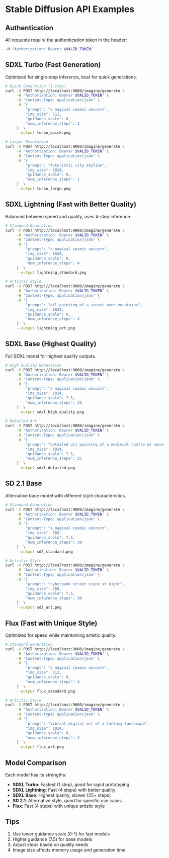 # Stable Diffusion API Examples

## Authentication
All requests require the authentication token in the header:
```bash
-H "Authorization: Bearer $VALID_TOKEN"
```

## SDXL Turbo (Fast Generation)
Optimized for single-step inference, best for quick generations.

```bash
# Quick Generation (1 step)
curl -X POST http://localhost:9000/imagine/generate \
     -H "Authorization: Bearer $VALID_TOKEN" \
     -H "Content-Type: application/json" \
     -d '{
         "prompt": "a magical cosmic unicorn", 
         "img_size": 512,
         "guidance_scale": 0,
         "num_inference_steps": 1
     }' \
     --output turbo_quick.png

# Larger Resolution
curl -X POST http://localhost:9000/imagine/generate \
     -H "Authorization: Bearer $VALID_TOKEN" \
     -H "Content-Type: application/json" \
     -d '{
         "prompt": "futuristic city skyline", 
         "img_size": 1024,
         "guidance_scale": 0,
         "num_inference_steps": 1
     }' \
     --output turbo_large.png
```

## SDXL Lightning (Fast with Better Quality)
Balanced between speed and quality, uses 4-step inference.

```bash
# Standard Generation
curl -X POST http://localhost:9000/imagine/generate \
     -H "Authorization: Bearer $VALID_TOKEN" \
     -H "Content-Type: application/json" \
     -d '{
         "prompt": "a magical cosmic unicorn", 
         "img_size": 1024,
         "guidance_scale": 0,
         "num_inference_steps": 4
     }' \
     --output lightning_standard.png

# Artistic Style
curl -X POST http://localhost:9000/imagine/generate \
     -H "Authorization: Bearer $VALID_TOKEN" \
     -H "Content-Type: application/json" \
     -d '{
         "prompt": "oil painting of a sunset over mountains", 
         "img_size": 1024,
         "guidance_scale": 0,
         "num_inference_steps": 4
     }' \
     --output lightning_art.png
```

## SDXL Base (Highest Quality)
Full SDXL model for highest quality outputs.

```bash
# High Quality Generation
curl -X POST http://localhost:9000/imagine/generate \
     -H "Authorization: Bearer $VALID_TOKEN" \
     -H "Content-Type: application/json" \
     -d '{
         "prompt": "a magical cosmic unicorn", 
         "img_size": 1024,
         "guidance_scale": 7.5,
         "num_inference_steps": 25
     }' \
     --output sdxl_high_quality.png

# Detailed Art
curl -X POST http://localhost:9000/imagine/generate \
     -H "Authorization: Bearer $VALID_TOKEN" \
     -H "Content-Type: application/json" \
     -d '{
         "prompt": "detailed oil painting of a medieval castle at sunset", 
         "img_size": 1024,
         "guidance_scale": 7.5,
         "num_inference_steps": 25
     }' \
     --output sdxl_detailed.png
```

## SD 2.1 Base
Alternative base model with different style characteristics.

```bash
# Standard Generation
curl -X POST http://localhost:9000/imagine/generate \
     -H "Authorization: Bearer $VALID_TOKEN" \
     -H "Content-Type: application/json" \
     -d '{
         "prompt": "a magical cosmic unicorn", 
         "img_size": 768,
         "guidance_scale": 7.5,
         "num_inference_steps": 30
     }' \
     --output sd2_standard.png

# Artistic Style
curl -X POST http://localhost:9000/imagine/generate \
     -H "Authorization: Bearer $VALID_TOKEN" \
     -H "Content-Type: application/json" \
     -d '{
         "prompt": "cyberpunk street scene at night", 
         "img_size": 768,
         "guidance_scale": 7.5,
         "num_inference_steps": 30
     }' \
     --output sd2_art.png
```

## Flux (Fast with Unique Style)
Optimized for speed while maintaining artistic quality.

```bash
# Standard Generation
curl -X POST http://localhost:9000/imagine/generate \
     -H "Authorization: Bearer $VALID_TOKEN" \
     -H "Content-Type: application/json" \
     -d '{
         "prompt": "a magical cosmic unicorn", 
         "img_size": 512,
         "guidance_scale": 0,
         "num_inference_steps": 4
     }' \
     --output flux_standard.png

# Artistic Style
curl -X POST http://localhost:9000/imagine/generate \
     -H "Authorization: Bearer $VALID_TOKEN" \
     -H "Content-Type: application/json" \
     -d '{
         "prompt": "vibrant digital art of a fantasy landscape", 
         "img_size": 1024,
         "guidance_scale": 0,
         "num_inference_steps": 4
     }' \
     --output flux_art.png
```

## Model Comparison
Each model has its strengths:
- **SDXL Turbo**: Fastest (1 step), good for rapid prototyping
- **SDXL Lightning**: Fast (4 steps) with better quality
- **SDXL Base**: Highest quality, slower (25+ steps)
- **SD 2.1**: Alternative style, good for specific use cases
- **Flux**: Fast (4 steps) with unique artistic style

## Tips
1. Use lower guidance scale (0-1) for fast models
2. Higher guidance (7.5) for base models
3. Adjust steps based on quality needs
4. Image size affects memory usage and generation time 